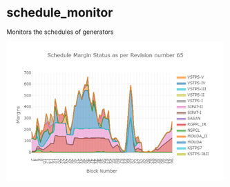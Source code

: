 # schedule_monitor
Monitors the schedules of generators

![Grid Assistant UI Snapshot](https://github.com/POSOCO/schedule_monitor/raw/master/screenshot_1.png)
